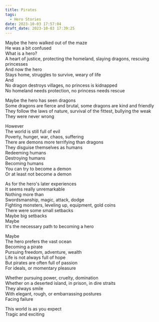 ```yaml
---
title: Pirates
tags:
  - Hero Stories
date: 2023-10-03 17:57:04
draft_date: 2023-10-03 17:39:25
---
```


  
Maybe the hero walked out of the maze  
He was a bit confused  
What is a hero?  
A heart of justice, protecting the homeland, slaying dragons, rescuing princesses  
And now the hero  
Stays home, struggles to survive, weary of life  
And  
No dragon destroys villages, no princess is kidnapped  
No homeland needs protection, no princess needs rescue  
  
Maybe the hero has seen dragons  
Some dragons are fierce and brutal, some dragons are kind and friendly  
They follow the laws of nature, survival of the fittest, bullying the weak  
They were never wrong  
  
However  
The world is still full of evil  
Poverty, hunger, war, chaos, suffering  
There are demons more terrifying than dragons  
They disguise themselves as humans  
Redeeming humans  
Destroying humans  
Becoming humans  
You can try to become a demon  
Or at least not become a demon  
  
As for the hero's later experiences  
It seems really unremarkable  
Nothing more than  
Swordsmanship, magic, attack, dodge  
Fighting monsters, leveling up, equipment, gold coins  
There were some small setbacks  
Maybe big setbacks  
Maybe  
It's the necessary path to becoming a hero  
  
Maybe  
The hero prefers the vast ocean  
Becoming a pirate  
Pursuing freedom, adventure, wealth  
Life is not always full of hope  
But pirates are often full of passion  
For ideals, or momentary pleasure  
  
Whether pursuing power, cruelty, domination  
Whether on a deserted island, in prison, in dire straits  
They always smile  
With elegant, rough, or embarrassing postures  
Facing failure  
  
This world is as you expect  
Tragic and exciting

